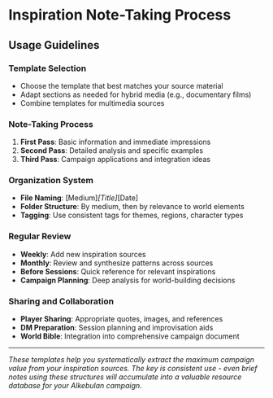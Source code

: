 # Inspiration Note-Taking Process

## Usage Guidelines

### **Template Selection**
- Choose the template that best matches your source material
- Adapt sections as needed for hybrid media (e.g., documentary films)
- Combine templates for multimedia sources

### **Note-Taking Process**
1. **First Pass**: Basic information and immediate impressions
2. **Second Pass**: Detailed analysis and specific examples
3. **Third Pass**: Campaign applications and integration ideas

### **Organization System**
- **File Naming**: [Medium]_[Title]_[Date]
- **Folder Structure**: By medium, then by relevance to world elements
- **Tagging**: Use consistent tags for themes, regions, character types

### **Regular Review**
- **Weekly**: Add new inspiration sources
- **Monthly**: Review and synthesize patterns across sources
- **Before Sessions**: Quick reference for relevant inspirations
- **Campaign Planning**: Deep analysis for world-building decisions

### **Sharing and Collaboration**
- **Player Sharing**: Appropriate quotes, images, and references
- **DM Preparation**: Session planning and improvisation aids
- **World Bible**: Integration into comprehensive campaign document

---

*These templates help you systematically extract the maximum campaign value from your inspiration sources. The key is consistent use - even brief notes using these structures will accumulate into a valuable resource database for your Alkebulan campaign.*